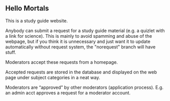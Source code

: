 ## Hello Mortals

This is a study guide website. 

Anybody can submit a request for a study guide material (e.g. a quizlet with a link for science). This is mainly to avoid spamming and abuse of the webpage, but if you think it is unnecessary and just want it to update automatically without request system, the "norequest" branch will have stuff.

Moderators accept these requests from a homepage. 

Accepted requests are stored in the database and displayed on the web page under subject categories in a neat way.

Moderators are “approved” by other moderators (application process). E.g. an admin acct approves a request for a moderator account. 
